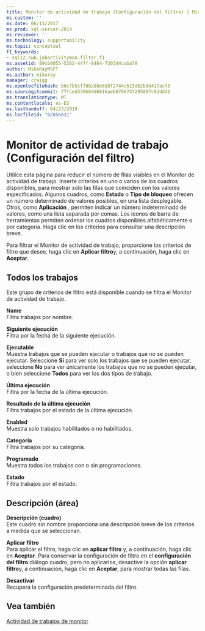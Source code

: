 ```yaml
---
title: Monitor de actividad de trabajo (Configuración del filtro) | Microsoft Docs
ms.custom: ''
ms.date: 06/13/2017
ms.prod: sql-server-2014
ms.reviewer: ''
ms.technology: supportability
ms.topic: conceptual
f1_keywords:
- sql12.swb.jobactivitymon.filter.f1
ms.assetid: 89cb0055-5262-447f-8464-7203d4caba78
author: MikeRayMSFT
ms.author: mikeray
manager: craigg
ms.openlocfilehash: b6c7b5cff8b288e688f2744c615d62bd8417acf5
ms.sourcegitcommit: f7fced330b64d6616aeb8766747295807c92dd41
ms.translationtype: MT
ms.contentlocale: es-ES
ms.lasthandoff: 04/23/2019
ms.locfileid: "62856631"
---
```

# <a name="job-activity-monitor-filter-settings"></a>Monitor de actividad de trabajo (Configuración del filtro)
  Utilice esta página para reducir el número de filas visibles en el Monitor de actividad de trabajo. Inserte criterios en uno o varios de los cuadros disponibles, para mostrar solo las filas que coinciden con los valores especificados. Algunos cuadros, como **Estado** o **Tipo de bloqueo** ofrecen un número determinado de valores posibles, en una lista desplegable. Otros, como **Aplicación** , permiten indicar un número indeterminado de valores, como una lista separada por comas. Los iconos de barra de herramientas permiten ordenar los cuadros disponibles alfabéticamente o por categoría. Haga clic en los criterios para consultar una descripción breve.  
  
 Para filtrar el Monitor de actividad de trabajo, proporcione los criterios de filtro que desee, haga clic en **Aplicar filtro**y, a continuación, haga clic en **Aceptar**.  
  
## <a name="all-jobs"></a>Todos los trabajos  
 Este grupo de criterios de filtro está disponible cuando se filtra el Monitor de actividad de trabajo.  
  
 **Name**  
 Filtra trabajos por nombre.  
  
 **Siguiente ejecución**  
 Filtra por la fecha de la siguiente ejecución.  
  
 **Ejecutable**  
 Muestra trabajos que se pueden ejecutar o trabajos que no se pueden ejecutar. Seleccione **Sí** para ver solo los trabajos que se pueden ejecutar, seleccione **No** para ver únicamente los trabajos que no se pueden ejecutar, o bien seleccione **Todos** para ver los dos tipos de trabajo.  
  
 **Última ejecución**  
 Filtra por la fecha de la última ejecución.  
  
 **Resultado de la última ejecución**  
 Filtra trabajos por el estado de la última ejecución.  
  
 **Enabled**  
 Muestra solo trabajos habilitados o no habilitados.  
  
 **Categoría**  
 Filtra trabajos por su categoría.  
  
 **Programado**  
 Muestra todos los trabajos con o sin programaciones.  
  
 **Estado**  
 Filtra trabajos por el estado.  
  
## <a name="description-area"></a>Descripción (área)  
 **Descripción (cuadro)**  
 Este cuadro sin nombre proporciona una descripción breve de los criterios a medida que se seleccionan.  
  
 **Aplicar filtro**  
 Para aplicar el filtro, haga clic en **aplicar filtro** y, a continuación, haga clic en **Aceptar**. Para conservar la configuración de filtro en el **configuración del filtro** diálogo cuadro, pero no aplicarlos, desactive la opción **aplicar filtro**y, a continuación, haga clic en **Aceptar**, para mostrar todas las filas.  
  
 **Desactivar**  
 Recupera la configuración predeterminada del filtro.  
  
## <a name="see-also"></a>Vea también  
 [Actividad de trabajos de monitor](../../ssms/agent/monitor-job-activity.md)  
  
  
